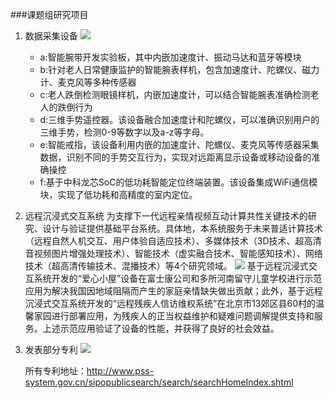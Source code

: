 ###课题组研究项目
1. 数据采集设备
	![](https://s3.amazonaws.com/f.cl.ly/items/2o3G2L2u2F0Y223j3Y3D/QQ%E6%88%AA%E5%9B%BE20150905184614.png)
    - a:智能腕带开发实验板，其中内嵌加速度计、振动马达和蓝牙等模块
    - b:针对老人日常健康监护的智能腕表样机，包含加速度计、陀螺仪、磁力计、麦克风等多种传感器
    - c:老人跌倒检测眼镜样机，内嵌加速度计，可以结合智能腕表准确检测老人的跌倒行为
    - d:三维手势遥控器。该设备融合加速度计和陀螺仪，可以准确识别用户的三维手势，检测0-9等数字以及a-z等字母。
    - e:智能戒指，该设备利用内嵌的加速度计、陀螺仪、麦克风等传感器采集数据，识别不同的手势交互行为，实现对远距离显示设备或移动设备的准确操控
    - f:基于中科龙芯SoC的低功耗智能定位终端装置。该设备集成WiFi通信模块，实现了低功耗和高精度的室内定位。

2. 远程沉浸式交互系统
	为支撑下一代远程亲情视频互动计算共性关键技术的研究、设计与验证提供基础平台系统。具体地，本系统服务于未来普适计算技术（远程自然人机交互、用户体验自适应技术）、多媒体技术（3D技术、超高清音视频图片增强处理技术）、智能技术（虚实融合技术、智能感知技术）、网络技术（超高清传输技术、混播技术）等4个研究领域。
    ![](https://s3.amazonaws.com/f.cl.ly/items/3J010S33031s030O033m/QQ%E6%88%AA%E5%9B%BE20150905185137.png)
	基于远程沉浸式交互系统开发的“爱心小屋”设备在富士康公司和多所河南留守儿童学校进行示范应用为解决我国因地域阻隔而产生的家庭亲情缺失做出贡献；此外，基于远程沉浸式交互系统开发的“远程残疾人信访维权系统”在北京市13郊区县60村的温馨家园进行部署应用，为残疾人的正当权益维护和疑难问题调解提供支持和服务。上述示范应用验证了设备的性能，并获得了良好的社会效益。

3. 发表部分专利
	![](https://s3.amazonaws.com/f.cl.ly/items/1F08372q3M1H303N1143/QQ%E6%88%AA%E5%9B%BE20150905185434.png)

	所有专利地址：http://www.pss-system.gov.cn/sipopublicsearch/search/searchHomeIndex.shtml
